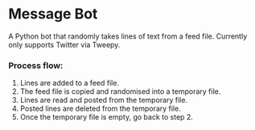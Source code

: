 # Message Bot

A Python bot that randomly takes lines of text from a feed file. Currently only supports Twitter via Tweepy.

### Process flow: 
1. Lines are added to a feed file.
2. The feed file is copied and randomised into a temporary file.
3. Lines are read and posted from the temporary file.
4. Posted lines are deleted from the temporary file.
5. Once the temporary file is empty, go back to step 2.
